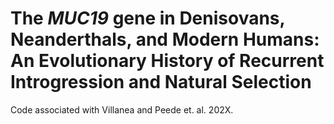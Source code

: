 # The *MUC19* gene in Denisovans, Neanderthals, and Modern Humans: An Evolutionary History of Recurrent Introgression and Natural Selection

Code associated with Villanea and Peede et. al. 202X.
